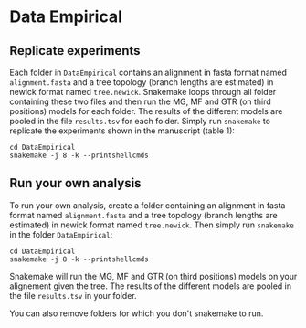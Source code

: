 # Data Empirical

## Replicate experiments

Each folder in `DataEmpirical` contains an alignment in fasta format named `alignment.fasta` and a tree topology (branch lengths are estimated) in newick format named `tree.newick`.
Snakemake loops through all folder containing these two files and then run the MG, MF and GTR (on third positions) models for each folder.
The results of the different models are pooled in the file `results.tsv` for each folder.
Simply run `snakemake` to replicate the experiments shown in the manuscript (table 1):
```
cd DataEmpirical
snakemake -j 8 -k --printshellcmds
```

## Run your own analysis
To run your own analysis, create a folder containing an alignment in fasta format named `alignment.fasta` and a tree topology (branch lengths are estimated) in newick format named `tree.newick`.
Then simply run `snakemake` in the folder `DataEmpirical`:
```
cd DataEmpirical
snakemake -j 8 -k --printshellcmds
```
Snakemake will run the MG, MF and GTR (on third positions) models on your alignement given the tree.
The results of the different models are pooled in the file `results.tsv` in your folder.

You can also remove folders for which you don't snakemake to run.
